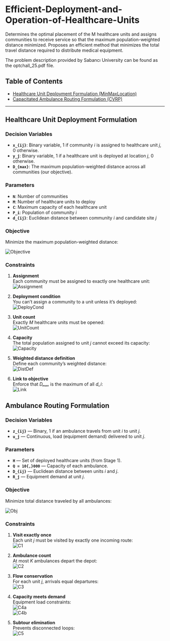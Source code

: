 # Efficient-Deployment-and-Operation-of-Healthcare-Units
Determines the optimal placement of the M healthcare units and assigns communities to receive service so that the maximum population-weighted distance minimized. Proposes an efficient method that minimizes the total travel distance required to distribute medical equipment.

The problem description provided by Sabancı University can be found as the optchall_25.pdf file. 

## Table of Contents

- [Healthcare Unit Deployment Formulation (MinMaxLocation)](#healthcare-unit-deployment-formulation)
- [Capacitated Ambulance Routing Formulation (CVRP)](#ambulance-routing-formulation)  

---
## Healthcare Unit Deployment Formulation

### Decision Variables

- **`x_{ij}`**: Binary variable, 1 if community *i* is assigned to healthcare unit *j*, 0 otherwise.  
- **`y_j`**: Binary variable, 1 if a healthcare unit is deployed at location *j*, 0 otherwise.  
- **`D_{max}`**: The maximum population-weighted distance across all communities (our objective).

### Parameters

- **`N`**: Number of communities  
- **`M`**: Number of healthcare units to deploy  
- **`C`**: Maximum capacity of each healthcare unit  
- **`P_i`**: Population of community *i*  
- **`d_{ij}`**: Euclidean distance between community *i* and candidate site *j*  

### Objective

Minimize the maximum population-weighted distance:
  
![Objective](https://latex.codecogs.com/svg.image?\min%20D_{max})

### Constraints

1. **Assignment**  
   Each community must be assigned to exactly one healthcare unit:  
   ![Assignment](https://latex.codecogs.com/svg.image?\sum_{j=1}^N%20x_{ij}%20%3D%201%2C%20\forall%20i\in\{1,\dots,N\})

2. **Deployment condition**  
   You can’t assign a community to a unit unless it’s deployed:  
   ![DeployCond](https://latex.codecogs.com/svg.image?x_{ij}\le%20y_j%2C%20\forall%20i,j\in\{1,\dots,N\})

3. **Unit count**  
   Exactly *M* healthcare units must be opened:  
   ![UnitCount](https://latex.codecogs.com/svg.image?\sum_{j=1}^N%20y_j%20%3D%20M)

4. **Capacity**  
   The total population assigned to unit *j* cannot exceed its capacity:  
   ![Capacity](https://latex.codecogs.com/svg.image?\sum_{i=1}^N%20P_i%20x_{ij}\le%20C\,y_j%2C%20\forall%20j)

5. **Weighted distance definition**  
   Define each community’s weighted distance:  
   ![DistDef](https://latex.codecogs.com/svg.image?d_i\ge%20x_{ij}\,P_i\,d_{ij}\,,\;\forall\;i,j)

6. **Link to objective**  
   Enforce that *Dₘₐₓ* is the maximum of all *d_i*:  
   ![Link](https://latex.codecogs.com/svg.image?d_i\le%20D_{max}\,,\;\forall\;i)


## Ambulance Routing Formulation

### Decision Variables

- **`z_{ij}`** — Binary, 1 if an ambulance travels from unit *i* to unit *j*.  
- **`u_j`** — Continuous, load (equipment demand) delivered to unit *j*.  

### Parameters

- **`H`** — Set of deployed healthcare units (from Stage 1).  
- **`Q = 10{,}000`** — Capacity of each ambulance.  
- **`D_{ij}`** — Euclidean distance between units *i* and *j*.  
- **`R_j`** — Equipment demand at unit *j*.  

### Objective

Minimize total distance traveled by all ambulances:

![Obj](https://latex.codecogs.com/svg.image?\min%20\sum_{i\in%20H\cup\{0\}}\sum_{j\in%20H}%20D_{ij}\,z_{ij})

### Constraints

1. **Visit exactly once**  
   Each unit *j* must be visited by exactly one incoming route:  
   ![C1](https://latex.codecogs.com/svg.image?\sum_{i\in%20H\cup\{0\}}%20z_{ij}%20=%201\,,%20\forall\,j\in%20H)

2. **Ambulance count**  
   At most *K* ambulances depart the depot:  
   ![C2](https://latex.codecogs.com/svg.image?\sum_{j\in%20H}%20z_{0j}%20\le%20K)

3. **Flow conservation**  
   For each unit *j*, arrivals equal departures:  
   ![C3](https://latex.codecogs.com/svg.image?\sum_{i\in%20H\cup\{0\}}%20z_{ij}%20=%20\sum_{k\in%20H}%20z_{jk}\,,%20\forall\,j\in%20H)

4. **Capacity meets demand**  
   Equipment load constraints:  
   ![C4a](https://latex.codecogs.com/svg.image?u_j%20\ge%20R_j\,,%20\forall\,j\in%20H)  
   ![C4b](https://latex.codecogs.com/svg.image?u_i%20-%20u_j%20+%20Q\,z_{ij}%20\le%20Q\,,%20\forall\,i,j\in%20H)

5. **Subtour elimination**  
   Prevents disconnected loops:  
   ![C5](https://latex.codecogs.com/svg.image?u_i%20-%20u_j%20+%20Q\,z_{ij}%20\le%20Q%20-%20R_j\,,%20\forall\,i,j\in%20H)
